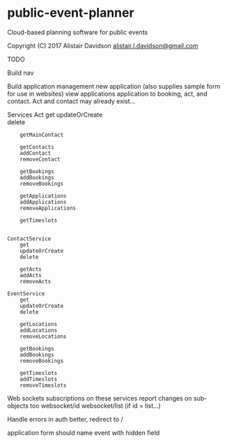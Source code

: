 # public-event-planner

Cloud-based planning software for public events

Copyright (C) 2017 Alistair Davidson <alistair.l.davidson@gmail.com>

TODO

Build nav

Build application management
    new application (also supplies sample form for use in websites)
    view applications
    application to booking, act, and contact. Act and contact may already exist...



Services
    Act
        get
        updateOrCreate        
        delete
        
        getMainContact

        getContacts
        addContact
        removeContact

        getBookings
        addBookings
        removeBookings

        getApplications
        addApplications
        removeApplications

        getTimeslots
        

    ContactService
        get        
        updateOrCreate
        delete
        
        getActs
        addActs
        removeActs

    EventService
        get        
        updateOrCreate
        delete
        
        getLocations
        addLocations
        removeLocations

        getBookings
        addBookings
        removeBookings

        getTimeslots
        addTimeslots
        removeTimeslots

Web sockets subscriptions on these services report changes on sub-objects too
    websocket/id
    websocket/list (if id = list...)




Handle errors in auth better, redirect to /

application form should name event with hidden field
